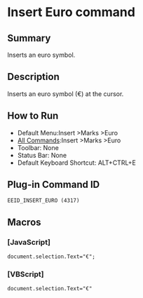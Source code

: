 # Insert Euro command

## Summary

Inserts an euro symbol.

## Description

Inserts an euro symbol (€) at the cursor.

## How to Run

- Default Menu:Insert \>Marks \>Euro
- [All Commands](../tools/all_commands):Insert \>Marks \>Euro
- Toolbar: None
- Status Bar: None
- Default Keyboard Shortcut: ALT+CTRL+E

## Plug-in Command ID

```
EEID_INSERT_EURO (4317)```

## Macros

### \[JavaScript\]

```
document.selection.Text="€";
```

### \[VBScript\]

```
document.selection.Text="€"
```
